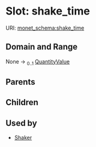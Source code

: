 
# Slot: shake_time




URI: [monet_schema:shake_time](http://example.com/monet_schema/shake_time)


## Domain and Range

None &#8594;  <sub>0..1</sub> [QuantityValue](QuantityValue.md)

## Parents


## Children


## Used by

 * [Shaker](Shaker.md)
